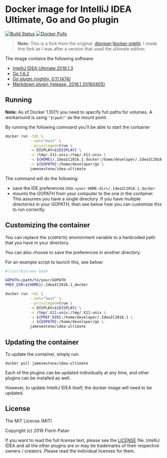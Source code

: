 # Docker image for IntelliJ IDEA Ultimate, Go and Go plugin
[![Build Status](https://travis-ci.org/jamesmstone/dockerfiles.svg?branch=master)](https://travis-ci.org/jamesmstone/dockerfiles) [![Docker Pulls](https://img.shields.io/docker/pulls/jamesmstone/idea-ultimate.svg?maxAge=2592000)](https://hub.docker.com/r/jamesmstone/idea-ultimate/)
> **Note:** This is a fork from the original: [dlsniper](https://github.com/dlsniper/)/[docker-intellij](https://github.com/dlsniper/docker-intellij). I made this fork as I was after a version that used the ultimate edition.

The image contains the following software:

- [IntelliJ IDEA Ultimate 2016.1.3](https://www.jetbrains.com/idea/)
- [Go 1.6.2](https://golang.org/)
- [Go plugin (nightly, 0.11.1474)](https://plugins.jetbrains.com/plugin/5047)
- [Markdown plugin (release, 2016.1.20160405)](https://plugins.jetbrains.com/plugin/7793)

## Running

**Note:** As of Docker 1.10(?) you need to specify full paths for volumes. A workaround is using `"$(pwd)"` as the mount point.

By running the following command you'll be able to start the container

```bash
docker run -tdi \
           --net="host" \
           --privileged=true \
           -e DISPLAY=${DISPLAY} \
           -v /tmp/.X11-unix:/tmp/.X11-unix \
           -v ${HOME}/.IdeaIC2016.1_docker:/home/developer/.IdeaIC2016.1 \
           -v ${GOPATH}:/home/developer/go \
           jamesmstone/idea-ultimate
```

The command will do the following:

- save the IDE preferences into `<your-HOME-dir>/.IdeaIC2016.1_docker`
- mounts the GOPATH from your computer to the one in the container. This
assumes you have a single directory. If you have multiple directories in your
GOPATH, then see below how you can customize this to run correctly.

## Customizing the container

You can replace the `${GOPATH}` environment variable to a hardcoded path that
you have in your directory.

You can also choose to save the preferences in another directory.

For an example script to launch this, see below:

```bash
#!/usr/bin/env bash

GOPATH=/path/to/your/GOPATH
PREF_DIR=${HOME}/.IdeaIC2016.1_docker

docker run -tdi \
           --net="host" \
           --privileged=true \
           -e DISPLAY=${DISPLAY} \
           -v /tmp/.X11-unix:/tmp/.X11-unix \
           -v ${PREF_DIR}:/home/developer/.IdeaIC2016.1 \
           -v ${GOPATH}:/home/developer/go \
           jamesmstone/idea-ultimate
```

## Updating the container

To update the container, simply run:

```shell
docker pull jamesmstone/idea-ultimate
```

Each of the plugins can be updated individually at any time, and other plugins
can be installed as well.

However, to update IntelliJ IDEA itself, the docker image will need to be
updated.

## License

The MIT License (MIT)

Copyright (c) 2016 Florin Patan

If you want to read the full license text, please see the [LICENSE](https://github.com/dlsniper/docker-intellij/blob/master/LICENSE) file.
IntelliJ IDEA and all the other plugins are or may be trademarks of their
respective owners / creators. Please read the individual licenses for them.
